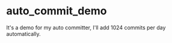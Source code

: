# auto\_commit_demo

It's a demo for my auto committer, I'll add 1024 commits per day automatically.